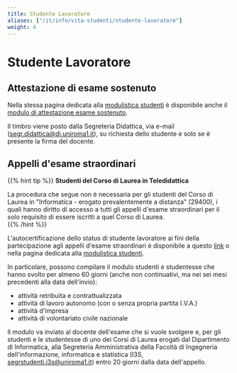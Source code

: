 ```yaml
---
title: Studente Lavoratore
aliases: ["/it/info/vita-studenti/studente-lavoratore"]
weight: 4
---
```


# Studente Lavoratore

## Attestazione di esame sostenuto

Nella stessa pagina dedicata alla [modulistica studenti](https://www.uniroma1.it/it/pagina/modulistica-studenti) è disponibile anche il [modulo di attestazione esame sostenuto](https://corsidilaurea.uniroma1.it/sites/default/files/attestazione_esame_0.pdf).

Il timbro viene posto dalla Segreteria Didattica, via e-mail (segr.didattica@di.uniroma1.it), su richiesta dello studente e solo se è presente la firma del docente.

## Appelli d'esame straordinari

{{% hint tip %}}
<i class="fa-solid fa-lightbulb" style="color: #238636;"></i> **Studenti del Corso di Laurea in Teledidattica**

La procedura che segue non è necessaria per gli studenti del Corso di Laurea in "Informatica - erogato prevalentemente a distanza" (29400), i quali hanno diritto di accesso a tutti gli appelli d'esame straordinari per il solo requisito di essere iscritti a quel Corso di Laurea.  
{{% /hint %}}

L'autocertificazione dello status di studente lavoratore ai fini della partecipazione agli appelli d'esame straordinari è disponibile a questo [link](https://www.uniroma1.it/sites/default/files/field_file_allegati/autocertificazione_lavoratore_0.pdf) o nella pagina dedicata alla [modulistica studenti](https://www.uniroma1.it/it/pagina/modulistica-studenti).

In particolare, possono compilare il modulo studenti e studentesse che hanno svolto per almeno 60 giorni (anche non continuativi, ma nei sei mesi precedenti alla data dell'invio):
- attività retribuita e contrattualizzata
- attività di lavoro autonomo (con o senza propria partita I.V.A.)
- attività d'impresa
- attività di volontariato civile nazionale

Il modulo va inviato al docente dell'esame che si vuole svolgere e, per gli studenti e le studentesse di uno dei Corsi di Laurea erogati dal Dipartimento di Informatica, alla Segreteria Amministrativa della Facoltà di Ingegneria dell'informazione, informatica e statistica (I3S, segrstudenti.i3s@uniroma1.it) entro 20 giorni dalla data dell'appello.